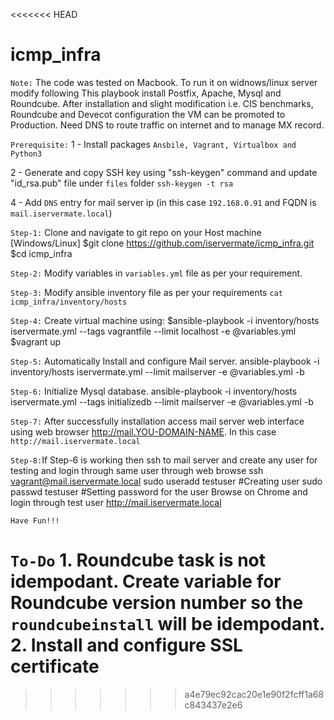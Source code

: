 <<<<<<< HEAD
# icmp_infra
`Note:` The code was tested on Macbook. To run it on widnows/linux server modify following
        This playbook install Postfix, Apache, Mysql and Roundcube. 
        After installation and slight modification i.e. CIS benchmarks, Roundcube and Devecot configuration the VM can be promoted to Production.
        Need DNS to route traffic on internet and to manage MX record.  

`Prerequisite:` 
  1 - Install packages `Ansbile, Vagrant, Virtualbox and Python3`
  
  2 - Generate and copy SSH key using "ssh-keygen" command and update "id_rsa.pub" file under `files` folder 
		`ssh-keygen -t rsa`
		
  4 - Add `DNS` entry for mail server ip (in this case `192.168.0.91` and FQDN is `mail.iservermate.local`) 
  
`Step-1:` Clone and navigate to git repo on your Host machine [Windows/Linux]
            $git clone https://github.com/iservermate/icmp_infra.git    
            $cd icmp_infra

`Step-2:` Modify variables in `variables.yml` file as per your requirement. 

`Step-3:` Modify ansible inventory file as per your requirements `cat icmp_infra/inventory/hosts`

`Step-4:` Create virtual machine using:
            $ansible-playbook -i inventory/hosts iservermate.yml --tags vagrantfile --limit localhost -e @variables.yml
            $vagrant up

`Step-5:` Automatically Install and configure Mail server.
            ansible-playbook -i inventory/hosts iservermate.yml --limit mailserver -e @variables.yml -b

`Step-6:` Initialize Mysql database.
          ansible-playbook -i inventory/hosts iservermate.yml --tags initializedb --limit mailserver -e @variables.yml -b

`Step-7:` After successfully installation access mail server web interface using web browser  http://mail.YOU-DOMAIN-NAME. In this case `http://mail.iservermate.local`

`Step-8:`If Step-6 is working then ssh to mail server and  create any user for testing and login through same user through web browse
          ssh vagrant@mail.iservermate.local
          sudo useradd testuser   #Creating user
          sudo passwd testuser    #Setting password for the user
          Browse on Chrome and login through test user http://mail.iservermate.local

`Have Fun!!!`

`To-Do`
	1. Roundcube task is not idempodant. Create variable for Roundcube version number so the `roundcubeinstall` will be idempodant. 
  2. Install and configure SSL certificate
=======

>>>>>>> a4e79ec92cac20e1e90f2fcff1a68c843437e2e6
